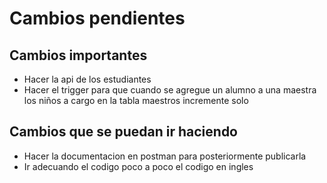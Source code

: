# Cambios pendientes

## Cambios importantes

- Hacer la api de los estudiantes
- Hacer el trigger para que cuando se agregue un alumno a una maestra los niños a cargo en la tabla maestros incremente solo

## Cambios que se puedan ir haciendo

- Hacer la documentacion en postman para posteriormente publicarla
- Ir adecuando el codigo poco a poco el codigo en ingles
